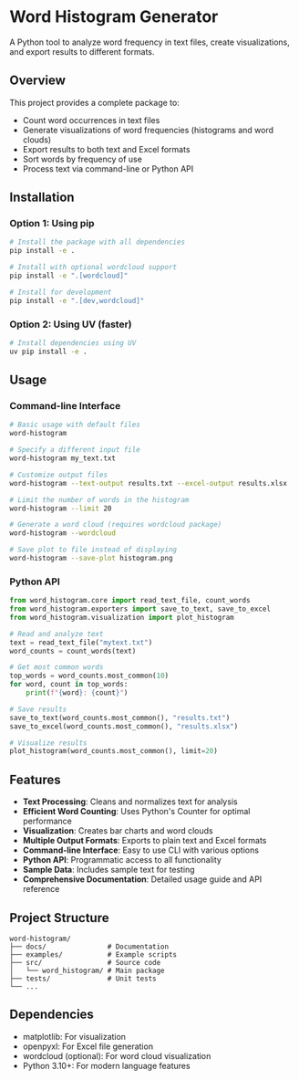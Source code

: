 # Word Histogram Generator

A Python tool to analyze word frequency in text files, create visualizations, and export results to different formats.

## Overview

This project provides a complete package to:
- Count word occurrences in text files
- Generate visualizations of word frequencies (histograms and word clouds)
- Export results to both text and Excel formats
- Sort words by frequency of use
- Process text via command-line or Python API

## Installation

### Option 1: Using pip

```bash
# Install the package with all dependencies
pip install -e .

# Install with optional wordcloud support
pip install -e ".[wordcloud]"

# Install for development
pip install -e ".[dev,wordcloud]"
```

### Option 2: Using UV (faster)

```bash
# Install dependencies using UV
uv pip install -e .
```

## Usage

### Command-line Interface

```bash
# Basic usage with default files
word-histogram

# Specify a different input file
word-histogram my_text.txt

# Customize output files
word-histogram --text-output results.txt --excel-output results.xlsx

# Limit the number of words in the histogram
word-histogram --limit 20

# Generate a word cloud (requires wordcloud package)
word-histogram --wordcloud

# Save plot to file instead of displaying
word-histogram --save-plot histogram.png
```

### Python API

```python
from word_histogram.core import read_text_file, count_words
from word_histogram.exporters import save_to_text, save_to_excel
from word_histogram.visualization import plot_histogram

# Read and analyze text
text = read_text_file("mytext.txt")
word_counts = count_words(text)

# Get most common words
top_words = word_counts.most_common(10)
for word, count in top_words:
    print(f"{word}: {count}")

# Save results
save_to_text(word_counts.most_common(), "results.txt")
save_to_excel(word_counts.most_common(), "results.xlsx")

# Visualize results
plot_histogram(word_counts.most_common(), limit=20)
```

## Features

- **Text Processing**: Cleans and normalizes text for analysis
- **Efficient Word Counting**: Uses Python's Counter for optimal performance
- **Visualization**: Creates bar charts and word clouds
- **Multiple Output Formats**: Exports to plain text and Excel formats
- **Command-line Interface**: Easy to use CLI with various options
- **Python API**: Programmatic access to all functionality
- **Sample Data**: Includes sample text for testing
- **Comprehensive Documentation**: Detailed usage guide and API reference

## Project Structure

```
word-histogram/
├── docs/               # Documentation
├── examples/           # Example scripts
├── src/                # Source code
│   └── word_histogram/ # Main package
├── tests/              # Unit tests
└── ...
```

## Dependencies

- matplotlib: For visualization
- openpyxl: For Excel file generation
- wordcloud (optional): For word cloud visualization
- Python 3.10+: For modern language features